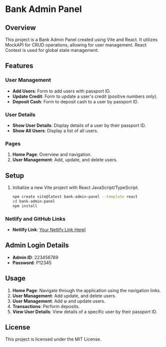# Bank Admin Panel

## Overview

This project is a Bank Admin Panel created using Vite and React. It utilizes MockAPI for CRUD operations, allowing for user management. React Context is used for global state management.

## Features

### User Management

- **Add Users**: Form to add users with passport ID.
- **Update Credit**: Form to update a user's credit (positive numbers only).
- **Deposit Cash**: Form to deposit cash to a user by passport ID.

### User Details

- **Show User Details**: Display details of a user by their passport ID.
- **Show All Users**: Display a list of all users.

### Pages

1. **Home Page**: Overview and navigation.
2. **User Management**: Add, update, and delete users.


## Setup

1. Initialize a new Vite project with React JavaScript/TypeScript.

   ```bash
   npm create vite@latest bank-admin-panel --template react
   cd bank-admin-panel
   npm install
   ```


### Netlify and GitHub Links

- **Netlify Link**: [Your Netlify Link Here](https://mizrahi-tefahot.netlify.app/)]

## Admin Login Details

- **Admin ID**: 223456789
- **Password**: P12345

## Usage

1. **Home Page**: Navigate through the application using the navigation links.
2. **User Management**: Add  update, and delete users.
2. **User Management**: Add ש
   and update users.
4. **Transactions**: Perform deposits.
5. **View User Details**: View details of a specific user by their passport ID.

## License

This project is licensed under the MIT License.
